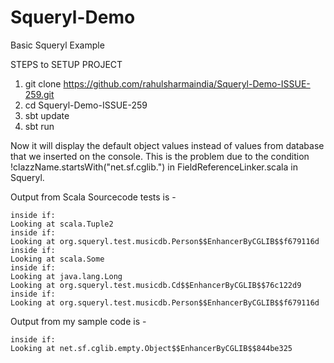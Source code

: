 # Squeryl-Demo
Basic Squeryl Example

STEPS to SETUP PROJECT

1. git clone https://github.com/rahulsharmaindia/Squeryl-Demo-ISSUE-259.git
2. cd Squeryl-Demo-ISSUE-259
3. sbt update
4. sbt run

Now it will display the default object values instead of values from database that we inserted on the console.
This is the problem due to the condition !clazzName.startsWith("net.sf.cglib.") in FieldReferenceLinker.scala in Squeryl.

Output from Scala Sourcecode tests is -

```
inside if: 
Looking at scala.Tuple2
inside if: 
Looking at org.squeryl.test.musicdb.Person$$EnhancerByCGLIB$$f679116d
inside if: 
Looking at scala.Some
inside if: 
Looking at java.lang.Long
Looking at org.squeryl.test.musicdb.Cd$$EnhancerByCGLIB$$76c122d9
inside if: 
Looking at org.squeryl.test.musicdb.Person$$EnhancerByCGLIB$$f679116d
```


Output from my sample code is -

```
inside if: 
Looking at net.sf.cglib.empty.Object$$EnhancerByCGLIB$$844be325
```
